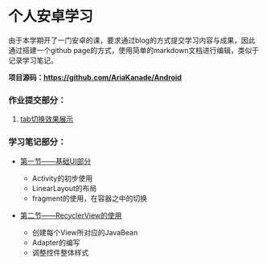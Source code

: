 # 个人安卓学习

由于本学期开了一门安卓的课，要求通过blog的方式提交学习内容与成果，因此通过搭建一个github page的方式，使用简单的markdown文档进行编辑，类似于记录学习笔记。

**项目源码：https://github.com/AriaKanade/Android**

### 作业提交部分：

1. [tab切换效果展示](markdown/exercise/ex1.md) 



### 学习笔记部分：

- [第一节——基础UI部分](markdown/note/Chap1.md)

  - Activity的初步使用
  - LinearLayout的布局
  - fragment的使用，在容器之中的切换
  
- [第二节——RecyclerView的使用](markdown/note/Chap2.md)

  - 创建每个View所对应的JavaBean
  - Adapter的编写
  - 调整控件整体样式

  

  

  